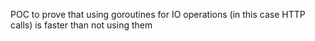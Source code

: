POC to prove that using goroutines for IO operations (in this case HTTP calls) is faster than not using them
